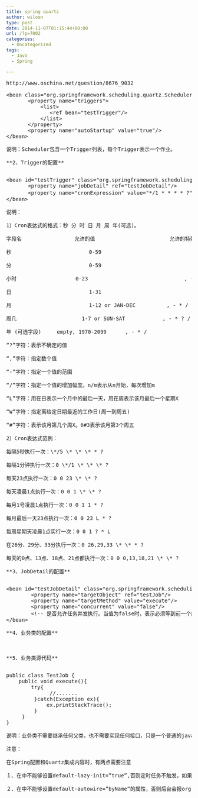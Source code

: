```yaml
---
title: spring quartz
author: wiloon
type: post
date: 2014-11-07T01:15:44+00:00
url: /?p=7002
categories:
  - Uncategorized
tags:
  - Java
  - Spring

---
```

<pre class="XML">http://www.oschina.net/question/8676_9032

&lt;bean class="org.springframework.scheduling.quartz.SchedulerFactoryBean"&gt;  
       &lt;property name="triggers"&gt;  
           &lt;list&gt;  
              &lt;ref bean="testTrigger"/&gt;  
           &lt;/list&gt;  
       &lt;/property&gt;  
       &lt;property name="autoStartup" value="true"/&gt;  
&lt;/bean&gt;

说明：Scheduler包含一个Trigger列表，每个Trigger表示一个作业。

**2、Trigger的配置**

<pre class="XML">&lt;bean id="testTrigger" class="org.springframework.scheduling.quartz.CronTriggerBean"&gt;  
       &lt;property name="jobDetail" ref="testJobDetail"/&gt;  
       &lt;property name="cronExpression" value="*/1 * * * * ?"/&gt;&lt;!-- 每隔1秒钟触发一次 --&gt;  
&lt;/bean&gt;

说明：

1）Cron表达式的格式：秒 分 时 日 月 周 年(可选)。

字段名                 允许的值                        允许的特殊字符

秒                         0-59                               , - * /

分                         0-59                               , - * /

小时                   0-23                               , - * /

日                         1-31                               , - * ? / L W C

月                         1-12 or JAN-DEC          , - * /

周几                     1-7 or SUN-SAT            , - * ? / L C #

年 (可选字段)     empty, 1970-2099      , - * /

“?”字符：表示不确定的值

“,”字符：指定数个值

“-”字符：指定一个值的范围

“/”字符：指定一个值的增加幅度。n/m表示从n开始，每次增加m

“L”字符：用在日表示一个月中的最后一天，用在周表示该月最后一个星期X

“W”字符：指定离给定日期最近的工作日(周一到周五)

“#”字符：表示该月第几个周X。6#3表示该月第3个周五

2）Cron表达式范例：

每隔5秒执行一次：\*/5 \* \* \* * ?

每隔1分钟执行一次：0 \*/1 \* \* \* ?

每天23点执行一次：0 0 23 \* \* ?

每天凌晨1点执行一次：0 0 1 \* \* ?

每月1号凌晨1点执行一次：0 0 1 1 * ?

每月最后一天23点执行一次：0 0 23 L * ?

每周星期天凌晨1点实行一次：0 0 1 ? * L

在26分、29分、33分执行一次：0 26,29,33 \* \* * ?

每天的0点、13点、18点、21点都执行一次：0 0 0,13,18,21 \* \* ?

**3、JobDetail的配置**

<pre class="XML">&lt;bean id="testJobDetail" class="org.springframework.scheduling.quartz.MethodInvokingJobDetailFactoryBean"&gt;   
        &lt;property name="targetObject" ref="testJob"/&gt;  
        &lt;property name="targetMethod" value="execute"/&gt;  
        &lt;property name="concurrent" value="false"/&gt;
        &lt;!-- 是否允许任务并发执行。当值为false时，表示必须等到前一个线程处理完毕后才再启一个新的线程 --&gt;  
&lt;/bean&gt;

**4、业务类的配置**

<bean id=&#8221;testJob&#8221; class=&#8221;com.cjm.web.service.quartz.TestJob&#8221;/>

**5、业务类源代码**

<pre class="Java">public class TestJob {  
    public void execute(){  
        try{  
              //.......
         }catch(Exception ex){  
             ex.printStackTrace();  
         }  
     }  
}

说明：业务类不需要继承任何父类，也不需要实现任何接口，只是一个普通的java类。

注意：

在Spring配置和Quartz集成内容时，有两点需要注意

１、在<Beans>中不能够设置default-lazy-init=&#8221;true&#8221;,否则定时任务不触发，如果不明确指明default-lazy-init的值，默认是false。

２、在<Beans>中不能够设置default-autowire=&#8221;byName&#8221;的属性，否则后台会报org.springframework.beans.factory.BeanCreationException错误，这样就不能通过Bean名称自动注入，必须通过明确引用注入

